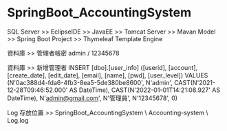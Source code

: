 # SpringBoot_AccountingSystem
SQL Server >> EclipseIDE >> JavaEE >> Tomcat Server >> Mavan Model >> Spring Boot Project >> Thymeleaf Template Engine

資料庫 >> 管理者帳密
admin / 12345678

資料庫 >> 新增管理者
INSERT [dbo].[user_info] ([userid], [account], [create_date], [edit_date], [email], [name], [pwd], [user_level]) VALUES (N'0ac388d4-fda6-4fb3-8ea5-5de380be8600', N'admin', CAST(N'2021-12-28T09:46:52.000' AS DateTime), CAST(N'2022-01-01T14:21:08.927' AS DateTime), N'admin@gmail.com', N'管理員', N'12345678', 0)

Log 存放位置 >> SpringBoot_AccountingSystem \ Accounting-system \ Log.log

